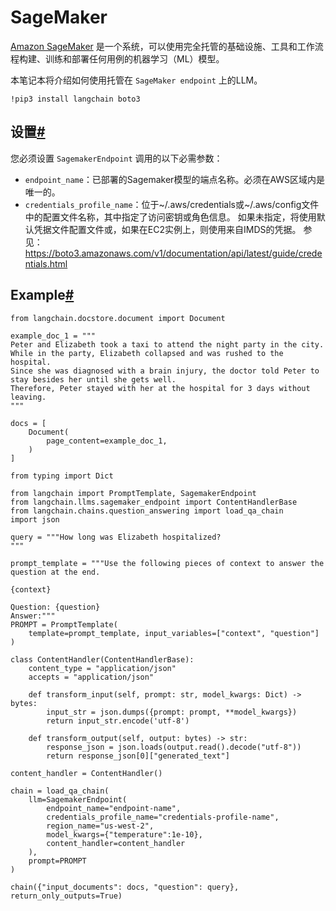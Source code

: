 SageMaker
====================


[Amazon SageMaker](https://aws.amazon.com/sagemaker/) 是一个系统，可以使用完全托管的基础设施、工具和工作流程构建、训练和部署任何用例的机器学习（ML）模型。

本笔记本将介绍如何使用托管在 `SageMaker endpoint` 上的LLM。

```
!pip3 install langchain boto3

```

设置[#](#set-up "Permalink to this headline")
-----------------------------------------------

您必须设置 `SagemakerEndpoint` 调用的以下必需参数：

* `endpoint_name`：已部署的Sagemaker模型的端点名称。必须在AWS区域内是唯一的。
* `credentials_profile_name`：位于~/.aws/credentials或~/.aws/config文件中的配置文件名称，其中指定了访问密钥或角色信息。
如果未指定，将使用默认凭据文件配置文件或，如果在EC2实例上，则使用来自IMDS的凭据。
参见：https://boto3.amazonaws.com/v1/documentation/api/latest/guide/credentials.html

Example[#](#example "Permalink to this headline")
-------------------------------------------------

```
from langchain.docstore.document import Document

```

```
example_doc_1 = """
Peter and Elizabeth took a taxi to attend the night party in the city. While in the party, Elizabeth collapsed and was rushed to the hospital.
Since she was diagnosed with a brain injury, the doctor told Peter to stay besides her until she gets well.
Therefore, Peter stayed with her at the hospital for 3 days without leaving.
"""

docs = [
    Document(
        page_content=example_doc_1,
    )
]

```

```
from typing import Dict

from langchain import PromptTemplate, SagemakerEndpoint
from langchain.llms.sagemaker_endpoint import ContentHandlerBase
from langchain.chains.question_answering import load_qa_chain
import json

query = """How long was Elizabeth hospitalized?
"""

prompt_template = """Use the following pieces of context to answer the question at the end.

{context}

Question: {question}
Answer:"""
PROMPT = PromptTemplate(
    template=prompt_template, input_variables=["context", "question"]
)

class ContentHandler(ContentHandlerBase):
    content_type = "application/json"
    accepts = "application/json"

    def transform_input(self, prompt: str, model_kwargs: Dict) -> bytes:
        input_str = json.dumps({prompt: prompt, **model_kwargs})
        return input_str.encode('utf-8')

    def transform_output(self, output: bytes) -> str:
        response_json = json.loads(output.read().decode("utf-8"))
        return response_json[0]["generated_text"]

content_handler = ContentHandler()

chain = load_qa_chain(
    llm=SagemakerEndpoint(
        endpoint_name="endpoint-name", 
        credentials_profile_name="credentials-profile-name", 
        region_name="us-west-2", 
        model_kwargs={"temperature":1e-10},
        content_handler=content_handler
    ),
    prompt=PROMPT
)

chain({"input_documents": docs, "question": query}, return_only_outputs=True)

```

